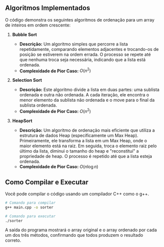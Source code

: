 
## Algoritmos Implementados

O código demonstra os seguintes algoritmos de ordenação para um array de inteiros em ordem crescente:

1.  **Bubble Sort**
    * **Descrição:** Um algoritmo simples que percorre a lista repetidamente, comparando elementos adjacentes e trocando-os de posição se estiverem na ordem errada. O processo se repete até que nenhuma troca seja necessária, indicando que a lista está ordenada.
    * **Complexidade de Pior Caso:** $O(n^2)$

2.  **Selection Sort**
    * **Descrição:** Este algoritmo divide a lista em duas partes: uma sublista ordenada e outra não ordenada. A cada iteração, ele encontra o menor elemento da sublista não ordenada e o move para o final da sublista ordenada.
    * **Complexidade de Pior Caso:** $O(n^2)$

3.  **HeapSort**
    * **Descrição:** Um algoritmo de ordenação mais eficiente que utiliza a estrutura de dados Heap (especificamente um Max Heap). Primeiramente, ele transforma a lista em um Max Heap, onde o maior elemento está na raiz. Em seguida, troca o elemento raiz pelo último da lista, diminui o tamanho do heap e "reconstitui" a propriedade de heap. O processo é repetido até que a lista esteja ordenada.
    * **Complexidade de Pior Caso:** $O(n \log n)$

## Como Compilar e Executar

Você pode compilar o código usando um compilador C++ como o g++.

```bash
# Comando para compilar
g++ main.cpp -o sorter

# Comando para executar
./sorter
```

A saída do programa mostrará o array original e o array ordenado por cada um dos três métodos, confirmando que todos produzem o resultado correto.
